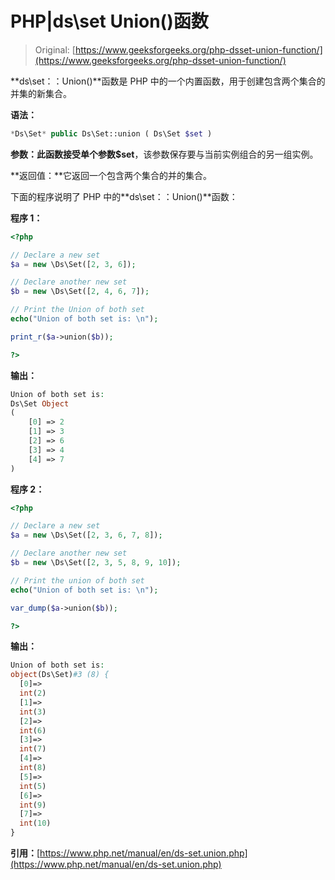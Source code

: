 # PHP|ds\set Union()函数

> Original: [https://www.geeksforgeeks.org/php-dsset-union-function/](https://www.geeksforgeeks.org/php-dsset-union-function/)

**ds\set：：Union()**函数是 PHP 中的一个内置函数，用于创建包含两个集合的并集的新集合。

**语法：**

```php
*Ds\Set* public Ds\Set::union ( Ds\Set $set )

```

**参数：**此函数接受单个参数**$set**，该参数保存要与当前实例组合的另一组实例。

**返回值：**它返回一个包含两个集合的并的集合。

下面的程序说明了 PHP 中的**ds\set：：Union()**函数：

**程序 1：**

```php
<?php 

// Declare a new set
$a = new \Ds\Set([2, 3, 6]); 

// Declare another new set
$b = new \Ds\Set([2, 4, 6, 7]); 

// Print the Union of both set
echo("Union of both set is: \n"); 

print_r($a->union($b));

?>
```

**输出：**

```php
Union of both set is: 
Ds\Set Object
(
    [0] => 2
    [1] => 3
    [2] => 6
    [3] => 4
    [4] => 7
)

```

**程序 2：**

```php
<?php 

// Declare a new set
$a = new \Ds\Set([2, 3, 6, 7, 8]); 

// Declare another new set
$b = new \Ds\Set([2, 3, 5, 8, 9, 10]); 

// Print the union of both set
echo("Union of both set is: \n"); 

var_dump($a->union($b));

?>
```

**输出：**

```php
Union of both set is: 
object(Ds\Set)#3 (8) {
  [0]=>
  int(2)
  [1]=>
  int(3)
  [2]=>
  int(6)
  [3]=>
  int(7)
  [4]=>
  int(8)
  [5]=>
  int(5)
  [6]=>
  int(9)
  [7]=>
  int(10)
}

```

**引用：**[https://www.php.net/manual/en/ds-set.union.php](https://www.php.net/manual/en/ds-set.union.php)